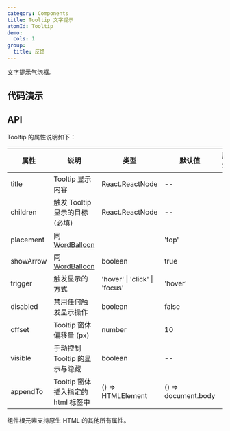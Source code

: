 ```yaml
---
category: Components
title: Tooltip 文字提示
atomId: Tooltip
demo:
  cols: 1
group:
  title: 反馈
---
```


文字提示气泡框。

## 代码演示

<!-- prettier-ignore -->
<code src="./demo/basic.tsx"></code>
<code src="./demo/placement.tsx"></code>
<code src="./demo/trigger.tsx"></code>
<code src="./demo/scroll.tsx"></code>
<code src="./demo/disabled.tsx"></code>
<code src="./demo/appendTo.tsx"></code>

## API

Tooltip 的属性说明如下：

| 属性      | 说明                                           | 类型                          | 默认值              | 版本 |
| --------- | ---------------------------------------------- | ----------------------------- | ------------------- | ---- |
| title     | Tooltip 显示内容                               | React.ReactNode               | --                  | --   |
| children  | 触发 Tooltip 显示的目标(必填)                  | React.ReactNode               | --                  | --   |
| placement | 同 [WordBalloon](/components/word-balloon#api) |                               | 'top'               | --   |
| showArrow | 同 [WordBalloon](/components/word-balloon#api) | boolean                       | true                | --   |
| trigger   | 触发显示的方式                                 | 'hover' \| 'click' \| 'focus' | 'hover'             | --   |
| disabled  | 禁用任何触发显示操作                           | boolean                       | false               | --   |
| offset    | Tooltip 窗体偏移量 (px)                        | number                        | 10                  | --   |
| visible   | 手动控制 Tooltip 的显示与隐藏                  | boolean                       | --                  | --   |
| appendTo  | Tooltip 窗体插入指定的 html 标签中             | () => HTMLElement             | () => document.body | --   |

组件根元素支持原生 HTML 的其他所有属性。
